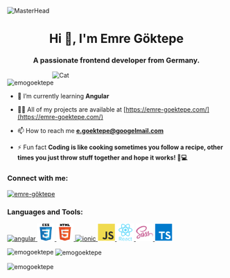 ![MasterHead](https://images-wixmp-ed30a86b8c4ca887773594c2.wixmp.com/f/3cf06a29-04a0-4466-9f83-ab6b9658149f/dfw6bqy-74554ae5-1f17-4c2f-8604-e615e2da0075.gif?token=eyJ0eXAiOiJKV1QiLCJhbGciOiJIUzI1NiJ9.eyJzdWIiOiJ1cm46YXBwOjdlMGQxODg5ODIyNjQzNzNhNWYwZDQxNWVhMGQyNmUwIiwiaXNzIjoidXJuOmFwcDo3ZTBkMTg4OTgyMjY0MzczYTVmMGQ0MTVlYTBkMjZlMCIsIm9iaiI6W1t7InBhdGgiOiJcL2ZcLzNjZjA2YTI5LTA0YTAtNDQ2Ni05ZjgzLWFiNmI5NjU4MTQ5ZlwvZGZ3NmJxeS03NDU1NGFlNS0xZjE3LTRjMmYtODYwNC1lNjE1ZTJkYTAwNzUuZ2lmIn1dXSwiYXVkIjpbInVybjpzZXJ2aWNlOmZpbGUuZG93bmxvYWQiXX0.CG74VRXIJ3fM6Z9yjQGYr7_49KCQo4keX7AoUE3cB1I)
<h1 align="center">Hi 👋, I'm Emre Göktepe</h1>
<h3 align="center">A passionate frontend developer from Germany.</h3>
<img align="right" alt="Cat" width="400" src="https://media4.giphy.com/media/v1.Y2lkPTc5MGI3NjExdTUyZjlrcXpuOGM5bTd5bnh3NjQ4cWVnYTNiM2E1cW94d2IycW5iZiZlcD12MV9pbnRlcm5hbF9naWZfYnlfaWQmY3Q9Zw/Rpl1sod1vCXK0L2SUN/giphy.gif"/>

<p align="left"> <img src="https://komarev.com/ghpvc/?username=emogoektepe&label=Profile%20views&color=0e75b6&style=flat" alt="emogoektepe" /> </p>

- 🌱 I’m currently learning **Angular**

- 👨‍💻 All of my projects are available at [https://emre-goektepe.com/](https://emre-goektepe.com/)

- 📫 How to reach me **e.goektepe@googelmail.com**

- ⚡ Fun fact **Coding is like cooking sometimes you follow a recipe, other times you just throw stuff together and hope it works! 🍳💻**

<h3 align="left">Connect with me:</h3>
<p align="left">
<a href="https://linkedin.com/in/emre-göktepe" target="blank"><img align="center" src="https://raw.githubusercontent.com/rahuldkjain/github-profile-readme-generator/master/src/images/icons/Social/linked-in-alt.svg" alt="emre-göktepe" height="30" width="40" /></a>
</p>

<h3 align="left">Languages and Tools:</h3>
<p align="left"> <a href="https://angular.io" target="_blank" rel="noreferrer"> <img src="https://angular.io/assets/images/logos/angular/angular.svg" alt="angular" width="40" height="40"/> </a> <a href="https://www.w3schools.com/css/" target="_blank" rel="noreferrer"> <img src="https://raw.githubusercontent.com/devicons/devicon/master/icons/css3/css3-original-wordmark.svg" alt="css3" width="40" height="40"/> </a> <a href="https://www.w3.org/html/" target="_blank" rel="noreferrer"> <img src="https://raw.githubusercontent.com/devicons/devicon/master/icons/html5/html5-original-wordmark.svg" alt="html5" width="40" height="40"/> </a> <a href="https://ionicframework.com" target="_blank" rel="noreferrer"> <img src="https://upload.wikimedia.org/wikipedia/commons/d/d1/Ionic_Logo.svg" alt="ionic" width="40" height="40"/> </a> <a href="https://developer.mozilla.org/en-US/docs/Web/JavaScript" target="_blank" rel="noreferrer"> <img src="https://raw.githubusercontent.com/devicons/devicon/master/icons/javascript/javascript-original.svg" alt="javascript" width="40" height="40"/> </a> <a href="https://reactjs.org/" target="_blank" rel="noreferrer"> <img src="https://raw.githubusercontent.com/devicons/devicon/master/icons/react/react-original-wordmark.svg" alt="react" width="40" height="40"/> </a> <a href="https://sass-lang.com" target="_blank" rel="noreferrer"> <img src="https://raw.githubusercontent.com/devicons/devicon/master/icons/sass/sass-original.svg" alt="sass" width="40" height="40"/> </a> <a href="https://www.typescriptlang.org/" target="_blank" rel="noreferrer"> <img src="https://raw.githubusercontent.com/devicons/devicon/master/icons/typescript/typescript-original.svg" alt="typescript" width="40" height="40"/> </a> </p>

<p><img align="left" src="https://github-readme-stats.vercel.app/api/top-langs?username=emogoektepe&show_icons=true&locale=en&layout=compact" alt="emogoektepe" /></p>

<p>&nbsp;<img align="center" src="https://github-readme-stats.vercel.app/api?username=emogoektepe&show_icons=true&locale=en" alt="emogoektepe" /></p>

<p><img align="center" src="https://github-readme-streak-stats.herokuapp.com/?user=emogoektepe&" alt="emogoektepe" /></p>
